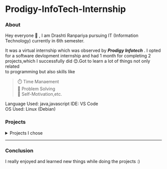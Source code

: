  # Prodigy-InfoTech-Internship

### About  

Hey everyone 👋 , I am Drashti Ranpariya pursuing IT (Information Technology) currently in 6th semester.  

It was a virtual internship which was observed by __*Prodigy Infotech*__ . I opted for a software devlopment internship and had 1 month for completing 2 projects,which I successfully did 😊.Got to learn a lot of things not only related  
to programming but also skills like  

> ⏱️ Time Manaement  
> 🚩 Problem Solving  
> 🎯 Self-Motivation,etc.    

Language Used: java,javascript 
IDE: VS Code  
OS Used: Linux (Debian)  


### Projects  

<details>  
<summary>Projects I chose</summary>  

1. build a tempature conversion program        (https://github.com/Drashti003/Prodigy-InfoTech-Internship/tree/main/PRODIGY_INTERNSHIP_TASK/PRODIGY_SD_01.JS)
   
2. create a guessing game     (https://github.com/Drashti003/Prodigy-InfoTech-Internship/tree/main/PRODIGY_INTERNSHIP_TASK/PRODIGY_SD_02.JS)

</details>  

---  
### Conclusion  

I really enjoyed and learned new things while doing the projects :)  


